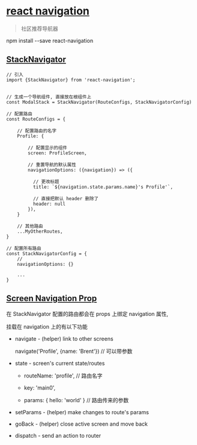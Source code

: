 # [react navigation](https://github.com/react-community/react-navigation)

> 社区推荐导航器

npm install --save react-navigation

## [StackNavigator](https://reactnavigation.org/docs/navigators/stack)

```
// 引入
import {StackNavigator} from 'react-navigation';


// 生成一个导航组件, 直接放在根组件上
const ModalStack = StackNavigator(RouteConfigs, StackNavigatorConfig)

// 配置路由
const RouteConfigs = {

    // 配置路由的名字
    Profile: {

        // 配置显示的组件
        screen: ProfileScreen,

        // 重置导航的默认属性
        navigationOptions: ({navigation}) => ({

          // 更改标题
          title: `${navigation.state.params.name}'s Profile'`,

          // 直接把默认 header 删除了
          header: null
        }),
    }

    // 其他路由
    ...MyOtherRoutes,
}

// 配置所有路由
const StackNavigatorConfig = {
    //
    navigationOptions: {}

    ...
}
```

## [Screen Navigation Prop](https://reactnavigation.org/docs/navigators/navigation-prop)

在 StackNavigator 配置的路由都会在 props 上绑定 navigation 属性,

挂载在 navigation 上的有以下功能

- navigate - (helper) link to other screens

    navigate('Profile', {name: 'Brent'}) // 可以带参数

- state - screen's current state/routes

    - routeName: 'profile', // 路由名字

    - key: 'main0',

    - params: { hello: 'world' }  // 路由传来的参数

- setParams - (helper) make changes to route's params

- goBack - (helper) close active screen and move back

- dispatch - send an action to router

